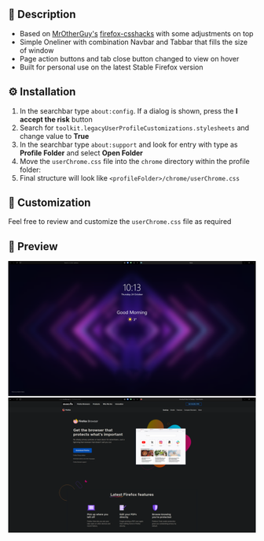 ## 🚀 Description

-   Based on [MrOtherGuy's](https://github.com/MrOtherGuy) [firefox-csshacks](https://github.com/MrOtherGuy/firefox-csshacks) with some adjustments on top
-   Simple Oneliner with combination Navbar and Tabbar that fills the size of window
-   Page action buttons and tab close button changed to view on hover
-   Built for personal use on the latest Stable Firefox version

## ⚙️ Installation

1. In the searchbar type `about:config`. If a dialog is shown, press the **I accept the risk** button
2. Search for `toolkit.legacyUserProfileCustomizations.stylesheets` and change value to **True**
3. In the searchbar type `about:support` and look for entry with type as **Profile Folder** and select **Open Folder**
4. Move the `userChrome.css` file into the `chrome` directory within the profile folder:
5. Final structure will look like `<profileFolder>/chrome/userChrome.css`

## 🎨 Customization

Feel free to review and customize the `userChrome.css` file as required

## 💫 Preview

![Preview](./Preview2.png)
![Preview](./Preview1.png)